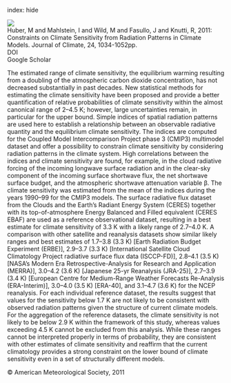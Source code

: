 index: hide

<div class="Citation">
    <div class="Citation-thumb CitationThumb-linked"  data-href="https://doi.org/10.1175/2010jcli3403.1">
      <img src="https://static.claimspace.cloud/climate-study-static/refs/thumbs/9/Huber_et_al_2011-thumb.png" />
    </div>

  <div class="Citation-body">
    <div class="Citation-text">Huber, M and Mahlstein, I and Wild, M and Fasullo, J and Knutti, R, 2011: Constraints on Climate Sensitivity from Radiation Patterns in Climate Models. <span class="Article-journal">Journal of Climate, </span><span class="Article-volume">24, </span>1034-1052pp.</div>
    <div class="Citation-links">
      <div class="CitationLink" data-href="https://doi.org/10.1175/2010jcli3403.1">
        <div class="CitationLink-icon CitationLink-Doi"></div>
        <div class="CitationLink-text">DOI</div>
      </div>
      <div class="CitationLink" data-href="https://scholar.google.com/scholar?q=10.1175/2010jcli3403.1">
        <div class="CitationLink-icon CitationLink-Scholar"></div>
        <div class="CitationLink-text">Google Scholar</div>
      </div>
    </div>
  </div>
</div>

The estimated range of climate sensitivity, the equilibrium warming resulting from a doubling of the atmospheric carbon dioxide concentration, has not decreased substantially in past decades. New statistical methods for estimating the climate sensitivity have been proposed and provide a better quantification of relative probabilities of climate sensitivity within the almost canonical range of 2–4.5 K; however, large uncertainties remain, in particular for the upper bound. Simple indices of spatial radiation patterns are used here to establish a relationship between an observable radiative quantity and the equilibrium climate sensitivity. The indices are computed for the Coupled Model Intercomparison Project phase 3 (CMIP3) multimodel dataset and offer a possibility to constrain climate sensitivity by considering radiation patterns in the climate system. High correlations between the indices and climate sensitivity are found, for example, in the cloud radiative forcing of the incoming longwave surface radiation and in the clear-sky component of the incoming surface shortwave flux, the net shortwave surface budget, and the atmospheric shortwave attenuation variable β. The climate sensitivity was estimated from the mean of the indices during the years 1990–99 for the CMIP3 models. The surface radiative flux dataset from the Clouds and the Earth’s Radiant Energy System (CERES) together with its top-of-atmosphere Energy Balanced and Filled equivalent (CERES EBAF) are used as a reference observational dataset, resulting in a best estimate for climate sensitivity of 3.3 K with a likely range of 2.7–4.0 K. A comparison with other satellite and reanalysis datasets show similar likely ranges and best estimates of 1.7–3.8 (3.3 K) [Earth Radiation Budget Experiment (ERBE)], 2.9–3.7 (3.3 K) [International Satellite Cloud Climatology Project radiative surface flux data (ISCCP-FD)], 2.8–4.1 (3.5 K) [NASA’s Modern Era Retrospective-Analysis for Research and Application (MERRA)], 3.0–4.2 (3.6 K) [Japanese 25-yr Reanalysis (JRA-25)], 2.7–3.9 (3.4 K) [European Centre for Medium-Range Weather Forecasts Re-Analysis (ERA-Interim)], 3.0–4.0 (3.5 K) [ERA-40], and 3.1–4.7 (3.6 K) for the NCEP reanalysis. For each individual reference dataset, the results suggest that values for the sensitivity below 1.7 K are not likely to be consistent with observed radiation patterns given the structure of current climate models. For the aggregation of the reference datasets, the climate sensitivity is not likely to be below 2.9 K within the framework of this study, whereas values exceeding 4.5 K cannot be excluded from this analysis. While these ranges cannot be interpreted properly in terms of probability, they are consistent with other estimates of climate sensitivity and reaffirm that the current climatology provides a strong constraint on the lower bound of climate sensitivity even in a set of structurally different models.

<div class="Citation-copy">
&copy; American Meteorological Society, 2011
</div>